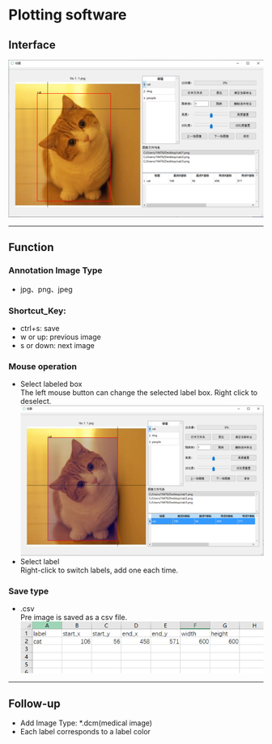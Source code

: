 # Plotting software
## Interface
![Image text](https://github.com/wq9411/Plot/blob/master/picture/interface.png)

---
## Function
### Annotation Image Type
- jpg、png、jpeg
### Shortcut_Key: 
- ctrl+s: save
- w or up: previous image
- s or down: next image
### Mouse operation
- Select labeled box  
The left mouse button can change the selected label box. Right click to deselect.
![Image text](https://github.com/wq9411/Plot/blob/master/picture/select_bbox.png)
- Select label  
Right-click to switch labels, add one each time.
### Save type
- .csv  
Pre image is saved as a csv file.  
![Image text](https://github.com/wq9411/Plot/blob/master/picture/save.png)
---
## Follow-up
- Add Image Type: *.dcm(medical image)
- Each label corresponds to a label color
